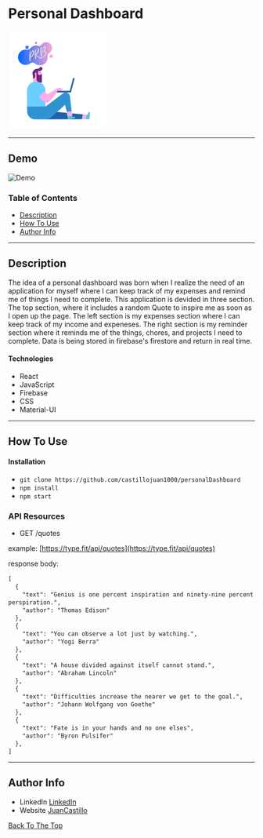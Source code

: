 # Personal Dashboard

 ![Project Image](src/img/pkb1.png)

 

 ---

 ## Demo

 ![Demo](dashboard.gif)

 ### Table of Contents

- [Description](#description)
- [How To Use](#how-to-use)
- [Author Info](#author-info)

---

## Description

The idea of a personal dashboard was born when I realize the need of an application for myself where I can keep track of my expenses and remind me of things I need to complete. This application is devided in three section. The top section, where it includes a random Quote to inspire me as soon as I open up the page. The left section is my expenses section where I can keep track of my income and expeneses. The right section is my reminder section where it reminds me of the things, chores, and projects I need to complete. Data is being stored in firebase's firestore and return in real time. 

#### Technologies

- React 
- JavaScript 
- Firebase
- CSS 
- Material-UI

---

## How To Use

#### Installation 

- `git clone https://github.com/castillojuan1000/personalDashboard`
- `npm install`
- `npm start`

### API Resources 

- GET /quotes

example: [https://type.fit/api/quotes](https://type.fit/api/quotes)

response body: 

```javascrip
[
  {
    "text": "Genius is one percent inspiration and ninety-nine percent perspiration.",
    "author": "Thomas Edison"
  },
  {
    "text": "You can observe a lot just by watching.",
    "author": "Yogi Berra"
  },
  {
    "text": "A house divided against itself cannot stand.",
    "author": "Abraham Lincoln"
  },
  {
    "text": "Difficulties increase the nearer we get to the goal.",
    "author": "Johann Wolfgang von Goethe"
  },
  {
    "text": "Fate is in your hands and no one elses",
    "author": "Byron Pulsifer"
  },
]
```

--- 

## Author Info
 - LinkedIn [LinkedIn](https://www.linkedin.com/in/juan-m-castillo-355403186/)
 - Website [JuanCastillo](https://juancastillo.dev/)

 [Back To The Top](#personal-dashboard)